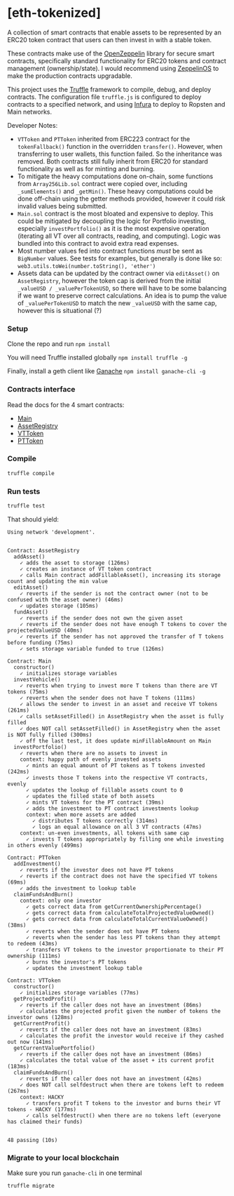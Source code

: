 # [eth-tokenized]

A collection of smart contracts that enable assets to be represented by an ERC20 token contract that users can then
invest in with a stable token.

These contracts make use of the [OpenZeppelin](https://github.com/OpenZeppelin/openzeppelin-solidity) library for secure
smart contracts, specifically standard functionality for ERC20 tokens and contract management (ownership/state). I would
recommend using [ZeppelinOS](https://zeppelinos.org/) to make the production contracts upgradable.

This project uses the [Truffle](https://github.com/trufflesuite/truffle) framework to compile, debug, and deploy
contracts. The configuration file `truffle.js` is configured to deploy contracts to a specified network, and using
[Infura](https://infura.io/) to deploy to Ropsten and Main networks.

Developer Notes:
- `VTToken` and `PTToken` inherited from ERC223 contract for the `tokenFallback()` function in the overridden
`transfer()`. However, when transferring to user wallets, this function failed. So the inheritance was removed. Both
contracts still fully inherit from ERC20 for standard functionality as well as for minting and burning.
- To mitigate the heavy computations done on-chain, some functions from `Array256Lib.sol` contract were copied
over, including `_sumElements()` and `_getMin()`. These heavy computations could be done off-chain using the getter
methods provided, however it could risk invalid values being submitted.
- `Main.sol` contract is the most bloated and expensive to deploy. This could be mitigated by decoupling the logic
for Portfolio investing, especially `investPortfolio()` as it is the most expensive operation (iterating all VT over
  all contracts, reading, and computing). Logic was bundled into this contract to avoid extra read expenses.
- Most number values fed into contract functions _must_ be sent as `BigNumber` values. See tests for examples, but
generally is done like so: `web3.utils.toWei(number.toString(), 'ether')`
- Assets data can be updated by the contract owner via `editAsset()` on `AssetRegistry`, however the token cap is
derived from the initial `_valueUSD / _valuePerTokenUSD`, so there will have to be some balancing if we want to
preserve correct calculations. An idea is to pump the value of `_valuePerTokenUSD` to match the new `_valueUSD` with
the same cap, however this is situational (?)


### Setup
Clone the repo and run `npm install`

You will need Truffle installed globally `npm install truffle -g`

Finally, install a geth client like [Ganache](https://github.com/trufflesuite/ganache-cli) `npm install ganache-cli -g`

### Contracts interface
Read the docs for the 4 smart contracts:
- [Main](docs/contracts/Main.md)
- [AssetRegistry](docs/contracts/AssetRegistry.md)
- [VTToken](docs/contracts/VTToken.md)
- [PTToken](docs/contracts/PTToken.md)

### Compile
```bash
truffle compile
```

### Run tests
```bash
truffle test
```

That should yield:
```
Using network 'development'.


Contract: AssetRegistry
  addAsset()
    ✓ adds the asset to storage (126ms)
    ✓ creates an instance of VT token contract
    ✓ calls Main contract addFillableAsset(), increasing its storage count and updating the min value
  editAsset()
    ✓ reverts if the sender is not the contract owner (not to be confused with the asset owner) (46ms)
    ✓ updates storage (105ms)
  fundAsset()
    ✓ reverts if the sender does not own the given asset
    ✓ reverts if the sender does not have enough T tokens to cover the projectedValueUSD (40ms)
    ✓ reverts if the sender has not approved the transfer of T tokens before funding (75ms)
    ✓ sets storage variable funded to true (126ms)

Contract: Main
  constructor()
    ✓ initializes storage variables
  investVehicle()
    ✓ reverts when trying to invest more T tokens than there are VT tokens (75ms)
    ✓ reverts when the sender does not have T tokens (111ms)
    ✓ allows the sender to invest in an asset and receive VT tokens (261ms)
    ✓ calls setAssetFilled() in AssetRegistry when the asset is fully filled
    ✓ does NOT call setAssetFilled() in AssetRegistry when the asset is NOT fully filled (300ms)
    ✓ off the last test, it does update minFillableAmount on Main
  investPortfolio()
    ✓ reverts when there are no assets to invest in
    context: happy path of evenly invested assets
      ✓ mints an equal amount of PT tokens as T tokens invested (242ms)
      ✓ invests those T tokens into the respective VT contracts, evenly
      ✓ updates the lookup of fillable assets count to 0
      ✓ updates the filled state of both assets
      ✓ mints VT tokens for the PT contract (39ms)
      ✓ adds the investment to PT contract investments lookup
      context: when more assets are added
        ✓ distributes T tokens correctly (314ms)
        ✓ logs an equal allowance on all 3 VT contracts (47ms)
    context: un-even investments, all tokens with same cap
      ✓ invests T tokens appropriately by filling one while investing in others evenly (499ms)

Contract: PTToken
  addInvestment()
    ✓ reverts if the investor does not have PT tokens
    ✓ reverts if the contract does not have the specified VT tokens (69ms)
    ✓ adds the investment to lookup table
  claimFundsAndBurn()
    context: only one investor
      ✓ gets correct data from getCurrentOwnershipPercentage()
      ✓ gets correct data from calculateTotalProjectedValueOwned()
      ✓ gets correct data from calculateTotalCurrentValueOwned() (38ms)
      ✓ reverts when the sender does not have PT tokens
      ✓ reverts when the sender has less PT tokens than they attempt to redeem (43ms)
      ✓ transfers VT tokens to the investor proportionate to their PT ownership (111ms)
      ✓ burns the investor's PT tokens
      ✓ updates the investment lookup table

Contract: VTToken
  constructor()
    ✓ initializes storage variables (77ms)
  getProjectedProfit()
    ✓ reverts if the caller does not have an investment (86ms)
    ✓ calculates the projected profit given the number of tokens the investor owns (128ms)
  getCurrentProfit()
    ✓ reverts if the caller does not have an investment (83ms)
    ✓ calculates the profit the investor would receive if they cashed out now (141ms)
  getCurrentValuePortfolio()
    ✓ reverts if the caller does not have an investment (86ms)
    ✓ calculates the total value of the asset + its current profit (183ms)
  claimFundsAndBurn()
    ✓ reverts if the caller does not have an investment (42ms)
    ✓ does NOT call selfdestruct when there are tokens left to redeem (267ms)
    context: HACKY
      ✓ transfers profit T tokens to the investor and burns their VT tokens - HACKY (177ms)
      ✓ calls selfdestruct() when there are no tokens left (everyone has claimed their funds)


48 passing (10s)
```

### Migrate to your local blockchain
Make sure you run `ganache-cli` in one terminal
```bash
truffle migrate
```
